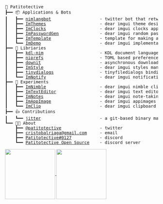 <pre style="font-family:Menlo,'DejaVu Sans Mono',consolas,'Courier New',monospace">🙂 Patitotective
┣━━ 📦 Applications & Bots
┃   ┣━━ <a href="https://github.com/Patitotective/nimlangbot">nimlangbot</a>                   - twitter bot that retweets and likes nimlang related tweets
┃   ┣━━ <a href="https://github.com/Patitotective/ImThemes">ImThemes</a>                     - dear imgui theme designer and browser
┃   ┣━━ <a href="https://github.com/Patitotective/ImClocks">ImClocks</a>                     - dear imgui clocks application
┃   ┣━━ <a href="https://github.com/Patitotective/ImPasswordGen">ImPasswordGen</a>                - dear imgui random password generator application
┃   ┣━━ <a href="https://github.com/Patitotective/ImTemplate">ImTemplate</a>                   - template for making a single-windowed dear imgui application
┃   ┗━━ <a href="https://github.com/Patitotective/ImDemo">ImDemo</a>                       - dear imgui implementation of the 7GUIs tasks
┣━━ 📙 Libriaries
┃   ┣━━ <a href="https://github.com/Patitotective/kdl-nim">kdl-nim</a>                      - KDL document language nim implementation
┃   ┣━━ <a href="https://github.com/Patitotective/niprefs">niprefs</a>                      - TOML based preferences system
┃   ┣━━ <a href="https://github.com/Patitotective/downit">downit</a>                       - asynchronous downloads manager
┃   ┣━━ <a href="https://github.com/Patitotective/ImStyle">ImStyle</a>                      - dear imgui styles manager
┃   ┣━━ <a href="https://github.com/Patitotective/tinydialogs">tinydialogs</a>                  - tinyfiledialogs bindings for nim
┃   ┗━━ <a href="https://github.com/Patitotective/tinydialogs">ImNotify</a>                     - dear imgui notifications
┣━━ 🔬 Experiments
┃   ┣━━ <a href="https://github.com/Patitotective/ImNimble">ImNimble</a>                     - dear imgui nimble client application
┃   ┣━━ <a href="https://github.com/Patitotective/ImTextEditor">ImTextEditor</a>                 - dear imgui text editor
┃   ┣━━ <a href="https://github.com/Patitotective/ImNotes">ImNotes</a>                      - dear imgui note-taking application
┃   ┣━━ <a href="https://github.com/Patitotective/ImAppImage">ImAppImage</a>                   - dear imgui appimages browser and manager
┃   ┗━━ <a href="https://github.com/Patitotective/ImClip">ImClip</a>                       - dear imgui clipboard manager application
┣━━ 👍 Contributions
┃   ┗━━ <a href="https://github.com/sharpcdf/jitter">jitter</a>                       - a git-based binary manager for linux
┗━━ 👨‍💻 About
    ┣━━ <a href="https://twitter.com/Patitotective">@patitotective</a>               - twitter
    ┣━━ <a href="mailto:cristobalriaga@gmail.com">cristobalriaga@gmail.com</a>     - email
    ┣━━ <a href="https://discordapp.com/users/762008715162419261">Patitotective#0127</a>           - discord
    ┗━━ <a href="https://discord.gg/U23ZQMsvwc">Patitotective Open Source</a>    - discord server
</pre>
<a href="https://github.com/anuraghazra/github-readme-stats">
  <img align="center" height=165 src="https://github-readme-stats.vercel.app/api?username=patitotective&count_private=true&show_icons=true&theme=monokai&include_all_commits=true&custom_title=Patitotective%27s%20GitHub" />
</a>
<a href="https://github.com/anuraghazra/convoychat">
  <img align="center" height=165 src="https://github-readme-stats.vercel.app/api/top-langs/?username=Patitotective&theme=monokai&exclude_repo=healeat&langs_count=3&layout=compact" />
</a>
